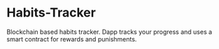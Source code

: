 # Habits-Tracker
Blockchain based habits tracker. Dapp tracks your progress and uses a smart contract for rewards and punishments. 
